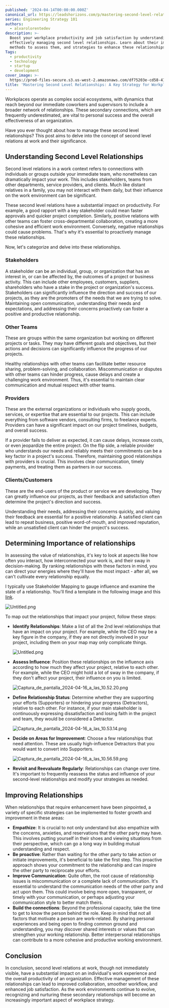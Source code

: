 ```yaml
---
published: '2024-04-14T00:00:00.000Z'
canonical_url: https://leadshorizons.com/p/mastering-second-level-relationships
series: Engineering Strategy 101
authors:
  - alvarolorentedev
description: >-
  Boost your workplace productivity and job satisfaction by understanding and
  effectively managing second level relationships. Learn about their impact,
  methods to assess them, and strategies to enhance these relationships.
Tags:
  - productivity
  - technology
  - startup
  - development
cover_image: >-
  https://prod-files-secure.s3.us-west-2.amazonaws.com/df75203e-cd58-41eb-8339-d5bf4288eb0e/007ebdba-70ba-422c-a0c7-790018bfb40f/1713242573205.jpg?X-Amz-Algorithm=AWS4-HMAC-SHA256&X-Amz-Content-Sha256=UNSIGNED-PAYLOAD&X-Amz-Credential=ASIAZI2LB466TEDJWE53%2F20250731%2Fus-west-2%2Fs3%2Faws4_request&X-Amz-Date=20250731T115508Z&X-Amz-Expires=3600&X-Amz-Security-Token=IQoJb3JpZ2luX2VjEKv%2F%2F%2F%2F%2F%2F%2F%2F%2F%2FwEaCXVzLXdlc3QtMiJIMEYCIQCXXcHA4NxaGeYWdOy4QIqGFH1mCXlxy8%2Fq63vIwHrVRQIhALMaK8M5HFg%2BGP0YKrTdxdSbtNTvRklBjh0l5ncg%2FjoGKogECNT%2F%2F%2F%2F%2F%2F%2F%2F%2F%2FwEQABoMNjM3NDIzMTgzODA1IgwjKzG6JpEAz%2Fedxwgq3ANI2Y4MwptCqc5facoL2trqew9KzAwjsimUwtBaEOWzyuvfCUjsCYS%2Bfn5%2Bl79CDyMR1j1Xsv3yxyYlyGY23jzL2KWu6zp6fTruyURQ94dO%2Fku6jzFVDZEMYnBhHhw7wHHIhPe6TvSSYIiFLDfpore2l%2F5lScEkhaqY2xpz5J9fDuynAHPhrrCBt4dWp%2ByEb2Iyr82w%2Fdc%2BBwu3zpT8DDjxCPcPE%2Bg6IbNt4unTQwIG%2Bxic%2BysJsdr3nB%2B0x3k2295U9BU3rmhsM38TgKrKvrXavE%2F7xEoNK7DUtu030Exn0u4ni2FovWf6M2byL992Jr8tx0E15yOmxtU0awxnbTmbjPMqgQHawWiyao1iNcWK86liELLakNg2UNJXij51ihBCL%2F7FsuD6hqigX%2BU8UXxeFGJrju2oirvl3Da6kRaEdX7BcJk0C7NWxS7z4gBeX860LSkAocZMGQrh3rfiAk78uYHDuXXUDFa7eTadQEnLAU1bSHf%2F8fnVLijKTN1VYv7IBC2tB%2FPa4LC9MPz8U%2F53T7vKzJRjHg5AGbuoW0HxU%2F4G5dm4T8HrzuXQI3sCfIGJQQdt8B%2FJ3xdJAGfR%2BajPXBNegDnRpJalabCaaKomAyJi%2FZckJO1L1BYgsjDvna3EBjqkATZLRM63qLotOoMzyIO9kak3%2Bc%2B5hEFr0UrN%2BZQGDHSGyHWjJG7Szxj2cL9datz7ymQ0IODaVHoA3yYPRy%2BJc%2Fw%2Bri0CmNxpH5DvqUajcqJK6f0KX8vPvMmXnqcEPIwuBRR5oqnhuDMIxdVYv6NqeXt6YF5gWnNMEM0nG95IPhAEE73Uw%2FYIPKnt4lfqfuTb%2BuJt6J0bZfZ6ZK6811O9cyZrS2qi&X-Amz-Signature=c917942c4af6ef58e1e15ae6ca81a1e2eaa6998f311be4caa07e3d9f32e8074c&X-Amz-SignedHeaders=host&x-amz-checksum-mode=ENABLED&x-id=GetObject
title: 'Mastering Second Level Relationships: A Key Strategy for Workplace Success'
---
```


Workplaces operate as complex social ecosystems, with dynamics that reach beyond our immediate coworkers and supervisors to include a broader network of relationships. These secondary connections, which are frequently underestimated, are vital to personal success and the overall effectiveness of an organization.


Have you ever thought about how to manage these second level relationships? This post aims to delve into the concept of second level relations at work and their significance.


## Understanding Second Level Relationships


Second level relations in a work context refers to connections with individuals or groups outside your immediate team, who nonetheless can dramatically impact your work. This includes stakeholders, teams from other departments, service providers, and clients. Much like distant relatives in a family, you may not interact with them daily, but their influence on the work environment can be significant.


These second level relations have a substantial impact on productivity. For example, a good rapport with a key stakeholder could mean faster approvals and quicker project completion. Similarly, positive relations with other teams can foster cross-departmental collaboration, creating a more cohesive and efficient work environment. Conversely, negative relationships could cause problems. That's why it's essential to proactively manage these relationships.


Now, let's categorize and delve into these relationships.


### **Stakeholders**


 A stakeholder can be an individual, group, or organization that has an interest in, or can be affected by, the outcomes of a project or business activity. This can include other employees, customers, suppliers, shareholders who have a stake in the project or organization's success.
Stakeholders can significantly influence the direction and success of our projects, as they are the promoters of the needs that we are trying to solve. Maintaining open communication, understanding their needs and expectations, and addressing their concerns proactively can foster a positive and productive relationship. 


### **Other Teams** 


These are groups within the same organization but working on different projects or tasks. They may have different goals and objectives, but their actions and decisions can significantly influence the progress of our projects. 


Healthy relationships with other teams can facilitate better resource sharing, problem-solving, and collaboration. Miscommunication or disputes with other teams can hinder progress, cause delays and create a challenging work environment. Thus, it's essential to maintain clear communication and mutual respect with other teams.


### **Providers**


These are the external organizations or individuals who supply goods, services, or expertise that are essential to our projects. This can include everything from software vendors, consulting firms, to freelance experts. Providers can have a significant impact on our project timelines, budgets, and overall success. 


If a provider fails to deliver as expected, it can cause delays, increase costs, or even jeopardize the entire project. On the flip side, a reliable provider who understands our needs and reliably meets their commitments can be a key factor in a project's success. Therefore, maintaining good relationships with providers is crucial. This involves clear communication, timely payments, and treating them as partners in our success.


### **Clients/Customers**


These are the end-users of the product or service we are developing. They can greatly influence our projects, as their feedback and satisfaction often determine the project's direction and success. 


Understanding their needs, addressing their concerns quickly, and valuing their feedback are essential for a positive relationship. A satisfied client can lead to repeat business, positive word-of-mouth, and improved reputation, while an unsatisfied client can hinder the project's success.


## Determining Importance of relationships


In assessing the value of relationships, it's key to look at aspects like how often you interact, how interconnected your work is, and their sway in decision-making. By ranking relationships with these factors in mind, you can direct your energies where they'll have the most impact - after all, we can't cultivate every relationship equally.


I typically use Stakeholder Mapping to gauge influence and examine the state of a relationship. You'll find a template in the following image and this [link](https://excalidraw.com/#json=7qSzy52drnbwd6Sy8C2dz,bEm6jClB_RWoI3a6YV5QRg).


![Untitled.png](https://prod-files-secure.s3.us-west-2.amazonaws.com/df75203e-cd58-41eb-8339-d5bf4288eb0e/59d3a19f-5fef-4b4f-8971-39c02c627e98/Untitled.png?X-Amz-Algorithm=AWS4-HMAC-SHA256&X-Amz-Content-Sha256=UNSIGNED-PAYLOAD&X-Amz-Credential=ASIAZI2LB4665ICWK4T7%2F20250731%2Fus-west-2%2Fs3%2Faws4_request&X-Amz-Date=20250731T115508Z&X-Amz-Expires=3600&X-Amz-Security-Token=IQoJb3JpZ2luX2VjEKv%2F%2F%2F%2F%2F%2F%2F%2F%2F%2FwEaCXVzLXdlc3QtMiJIMEYCIQDGCPTAXo%2BRi6N6OK7QhuRA%2B2dnyaykON4z5Hiafq9GrgIhALuFdULhczhtZhKlHH8pNNDYJRcBHSrTNyDhX%2BX7bR6nKogECNT%2F%2F%2F%2F%2F%2F%2F%2F%2F%2FwEQABoMNjM3NDIzMTgzODA1IgyI5LoKTBb%2BoVGeTjIq3ANn4vSK5KICeL8eT%2FvfMv362SKcwFXoFHfQ8t9q%2FiWFdHZsHWgRyu9kR94KHQuuhUeSfGF5aLXE92ggjJzhqkRyR1kl4lgyJkzybXgBPG4AYm2x2W%2B796REThNmfct%2B0SRkqs7sidT6aDouidIW0HwtO0T4Av9sQwNajzfVj4TPaHvBQw6SdSNhdvzK3hRBWBL7CnM4LwS7h2c%2BLkJtoCBAeeksFi62qy6edsbI8pzo0%2BnJUN9Fe1YAj2LVOkRzf03eAQ9EsKOtRTI14jSrUQ2gvsWUrI2O1j64JyYHH2%2BoN8O0MXBwgbTVF1NSa558uDm%2FxQLVAyYAVZsWHoQRWmavgxsYJYqJ6fMKHf3u2s6iQI3KU7VLcDRSOf9SW9RseZyAImgBLinNoXT7e5YDD2hcFRc95mqPLI%2Fx61Y4h2dqxbOGSa5%2BK%2BElJ7BPRFJaNUNm8JYf0VjYcxcCVA6ord01wz6B22ndEmnGIpn1qAU7OxsDrCh6QmVZxaGpur8JtaysYQvyjzhklRDYke22VY6V7cgewocORCDEOe%2FQBLbIsFlYN0Qe3QjBeXLD%2B2fzBJiOoTER1ti2%2B5gGdIFMRUhKYXBhvbHPrJqH1JoK1DaFyI2TChQ0aTnuIZnbwDDinK3EBjqkAdOYnqaJ4QSs8BSJpx1hI%2FiaH9lgvWJDVa1%2FLoA53ijxqepVk5Q5NV%2FzDF6oH%2FDIWLAMT1gBsSH3pdV%2BUXPpI%2FdIP6HZQJ%2Ftj5yfeWneZ5dZAhm3W9sZgdUSbUjkqdA0fd1vW60lOI6SgYgNy8xAuCGx2O4FJTYnnt86%2FMfw6o5E7CON97j0cOnXaTcMsOVqI%2FEN9owDFUYa0MCcuC5g0M56Kc%2FS&X-Amz-Signature=889a887a99f7813ddd70390b492015efa55eb6cd31c916bb6379ffd30de43b42&X-Amz-SignedHeaders=host&x-amz-checksum-mode=ENABLED&x-id=GetObject)


To map out the relationships that impact your project, follow these steps:

- **Identify Relationships**: Make a list of all the 2nd level relationships that have an impact on your project.
For example, while the CEO may be a key figure in the company, if they are not directly involved in your project, including them on your map may only complicate things.

	![Untitled.png](https://prod-files-secure.s3.us-west-2.amazonaws.com/df75203e-cd58-41eb-8339-d5bf4288eb0e/40ed4941-4d92-406e-9526-d3628416a2d8/Untitled.png?X-Amz-Algorithm=AWS4-HMAC-SHA256&X-Amz-Content-Sha256=UNSIGNED-PAYLOAD&X-Amz-Credential=ASIAZI2LB466S5665CYS%2F20250731%2Fus-west-2%2Fs3%2Faws4_request&X-Amz-Date=20250731T115510Z&X-Amz-Expires=3600&X-Amz-Security-Token=IQoJb3JpZ2luX2VjEKv%2F%2F%2F%2F%2F%2F%2F%2F%2F%2FwEaCXVzLXdlc3QtMiJGMEQCIFh6pDhFT1sE1jCMfCEAgCT4uGINgPcOHQy7Ehet5uqXAiBRMa%2BH2%2BSHngXNbn3D1dGOdxUNRWVCD1zfMWrYzQx3lCqIBAjU%2F%2F%2F%2F%2F%2F%2F%2F%2F%2F8BEAAaDDYzNzQyMzE4MzgwNSIM79qK8lXkVaK1tYaSKtwDo%2FQBmaeInOPF1QGOnyfKD3vr8ht%2B9F%2Fw%2BIrNlHDh4RjKJKtZtABxWZrXulVnKdGQiHx7CB%2BVInBz7rqDiBMo2pNOcM3n4Z7Sfd%2FXAzQsgaJiwkyVjrqh%2BAiBXUItB0FeUuO2Vr1TMB1iwdVvdb9yen%2BddcJ2BkJFTmClAs1ILmE9r2xWRuL84K48mTrys3%2B%2FViwk0DhHQEAeci0EZm17js%2FhZURqmmLg1YFUiVysvrB8gGlhjqksIOz6XRa3RC4GZSRoiF8ptjdvUR%2BrkX3rPWaE3cZXBWROdT1Auf%2F779wbgmvPXZTbywZjuypZ9EWoaTzLbtuwM6SMvcF0l7uqWKUHfsfQ9sImpw3YbUJlChpErl3KAOov2n3Gru5m5L3nERdi2hRbbFcmUdmk%2F7rGhQ1%2BwyduWa3Wy1HEnm7eorZpA8ad8g9qd4KfC9odjudkgf%2FldFI2gWHSg1oMyxAtkOHd3llXa2UvF%2FZCb5Uv8Tea7x23Zq3Nok%2BKvgTg%2BUk4hPUtLllACu2oLO36vf6hkTtkpDQC0Up2fld%2B3gOVEqGD4DPUDBsjHJYEFd%2BnLnpIR%2Bli%2BxBanWe8fHzrKhUgPwPT7T7LICrm2801rr1QkSLop%2BbzjebYolQif%2BIwyZ2txAY6pgFpbin%2BmPbaJMAn0%2BPcs7qB2darNG4gnTaxxXwPie79ruHW2vT%2FTuaHKKhmnMo89kLpeArFmV%2BRQ%2BREaoG5FODMEr9F8WryGxKM2zrSUZgHCEps2gnmA42t1ex%2BClI%2BRv%2BlwcdWCiouONp50YUBZom3JdN9zVaFc8mHKec31sguPqa1s9ul00v0nr4Oqw7AEqnXMSZ85UVyxMrtg7PfPJ%2BpiTWOh5US&X-Amz-Signature=942343019cd7fd9e09466a7dfcda0abc89462e89db3a3baa0832fb94bc2e1384&X-Amz-SignedHeaders=host&x-amz-checksum-mode=ENABLED&x-id=GetObject)

- **Assess Influence**: Position these relationships on the influence axis according to how much they affect your project, relative to each other.
For example, while the CEO might hold a lot of sway in the company, if they don't affect your project, their influence on you is limited.

	![Captura_de_pantalla_2024-04-16_a_las_10.52.20.png](https://prod-files-secure.s3.us-west-2.amazonaws.com/df75203e-cd58-41eb-8339-d5bf4288eb0e/4e3674d8-dc03-4ecf-ba84-bb9f01e74c36/Captura_de_pantalla_2024-04-16_a_las_10.52.20.png?X-Amz-Algorithm=AWS4-HMAC-SHA256&X-Amz-Content-Sha256=UNSIGNED-PAYLOAD&X-Amz-Credential=ASIAZI2LB4667W7HJ32H%2F20250731%2Fus-west-2%2Fs3%2Faws4_request&X-Amz-Date=20250731T115510Z&X-Amz-Expires=3600&X-Amz-Security-Token=IQoJb3JpZ2luX2VjEKv%2F%2F%2F%2F%2F%2F%2F%2F%2F%2FwEaCXVzLXdlc3QtMiJGMEQCIBvrsn868kA0TuJUNHOrBYH%2BXrx4mtiAyuxUkA78dvieAiB8g%2Fwx3dCfG8fXROtaWdvtPRhvQgt0%2FIaJswMcBiUN2iqIBAjU%2F%2F%2F%2F%2F%2F%2F%2F%2F%2F8BEAAaDDYzNzQyMzE4MzgwNSIMRMOV01ZW8cnUMgc6KtwDf1QnODZuPfwlr%2FLSwN%2BNotvPOs85HsrLZLG%2FIVT5ElzhAasIriCHabJer3nwWwikIU2fzuzjWq6lsrU1zRx6Qg%2FqRBRGH%2Fxml%2FzZDL4imfBLBpfLukjOk60%2FYlXMvbBlehJhJPPpJZhfVfTlSSMIq6l4zv0ah%2BPC3bsqcRwxs8ZsIHVXgped5UB4r%2FLTb1jhalE2c%2B3SMOXPuhVWruKqwqpVQA4VfNYZ2gxDZRkayHspZD7r3sc0ag5mQsFnZn4qZdhBNpVMKZMkjFk7dhrSNLUTStBcZzO5Ird5N2VoiYdQhS8rHQiFpqYh7Ts4oFjoeKL1DuKicx0biioTPvz5WmPWZ24nsXhgtBKjpyv70akOxUSOJDXnAqmyng9IFGLsiYW5ElD5mEhCJQR3UEGAM%2BVVKxXtILXVaKSaW8JjTM%2BVE0dRdA7YDzOh9jE0fEUH5b6Nk9hEJOIBtEnAMuUp%2Ba6yukCrJxGGZ612j%2FBWWplCYYQx7of%2BbR58kCSVlkRu00URsl30EieoRU9cOoCl3BSKEiPqy6UOtaGV8gQnsKBD5uKlaoLdXu%2Bojv2iQa7026uwdd3ayv0YQtQc73EjM%2BbxOb6HGVjGmzGCAvooF7cjiECX8ZEqwfmq97Yw5J2txAY6pgHX699YmSkT6vxCNXuPo4ocVctobqpRFA%2FtEWHnNKIz33f7W5oAUZPItokKgkZpxasVV9tRLOpkjss%2BOz%2Bbg6e0ncbLwpH1qspHANyUsz%2FSuAYxbZoScsUy2UztNRzSFS%2BKelF8ZK2POY1oAezwlGZ8XsdnPURFjJSP1b7O0NWLRG%2Bexi7CzHWxui2flEatjWLntDRvLZAkL%2FwKpSKlWCC2srT9iZGy&X-Amz-Signature=79eb3b05c85dcc33188871c0b61f0ff7a0951006cfeb71bc0724a3ed35c21140&X-Amz-SignedHeaders=host&x-amz-checksum-mode=ENABLED&x-id=GetObject)

- **Define Relationship Status**: Determine whether they are supporting your efforts (Supporters) or hindering your progress (Detractors), relative to each other.
For instance, if your main stakeholder is continuously expressing dissatisfaction and losing faith in the project and team, they would be considered a Detractor.

	![Captura_de_pantalla_2024-04-16_a_las_10.53.14.png](https://prod-files-secure.s3.us-west-2.amazonaws.com/df75203e-cd58-41eb-8339-d5bf4288eb0e/038f6062-bea9-4362-b307-dcb9f77a4aaa/Captura_de_pantalla_2024-04-16_a_las_10.53.14.png?X-Amz-Algorithm=AWS4-HMAC-SHA256&X-Amz-Content-Sha256=UNSIGNED-PAYLOAD&X-Amz-Credential=ASIAZI2LB4665TL7BT3J%2F20250731%2Fus-west-2%2Fs3%2Faws4_request&X-Amz-Date=20250731T115512Z&X-Amz-Expires=3600&X-Amz-Security-Token=IQoJb3JpZ2luX2VjEKv%2F%2F%2F%2F%2F%2F%2F%2F%2F%2FwEaCXVzLXdlc3QtMiJHMEUCIFZIz24iy%2Bi93ruKwmFzMANZ2ldRAPljZSeGi0s%2BVbj6AiEAqEPTcFZf0XrBoYYZF2K5jJ3fm5ykqelLBMkmsqMHCxMqiAQI1P%2F%2F%2F%2F%2F%2F%2F%2F%2F%2FARAAGgw2Mzc0MjMxODM4MDUiDJ%2BROERF4MIBAF4ZvircAxHS0o1setQlY6o55WPJLBu6WUSvbKvXrNXGJRjvanV2dB5NqQpbFrRaQcnpLMJPzP5KKQvkd2cqIQI9zYZJw0uH8%2FF7Z8Q2kPWE6O%2FFl%2Ff5sYcyMQEqWwBRQpU7jYkjJp9Pxi3CHYIciukx1n4R3NnghHao6lVP8IibuArny%2FBdQUp0LRBAqm4Kp5PueLDs07ku1bvwBVzckcbmVn1%2Ba%2BWPpOtu4Bj1jmA6j0rt1mdfNJNeb9qArxBHW5nqWJJULTjWRTWZShJcQIqfHZ%2ByqXR2wmtLGu1VIVJTtvM4afDtfT5q70O13EeTzHlUHFQ5jjV58krh8kkvP7xDZrOX0kvVKQp8SRJ772dxISdEJjpTXOqgHco3eOnisQSXWuG7JlTBD2uIU0nJaC2cNSD7rk7gO3xF1Nwhw3TSUOf%2FPgVVGUQz4oB1RS6rqPwKDVVBzDkcA7SVqxFY7IcdpsIStSBnsrFj4fKfbrGYOstZGBuzYPuV5bo1pucHtNXPf%2Fni2Sy%2BeQ8BaNmPuEz6%2F9dJ24ZttVsgEgrk3oyOb8AKRZ5LZ0Lwsv%2F5M28SGSPOpfk2M8G1e%2BqstXVlxWvDhUYyyhN%2FvW1AS8Lh2lNtdrffwGsi8wqRaS1H4Y8a%2BpUnMKidrcQGOqUB5ncX%2FDGNiRFQRn8%2BkvzCifHqffMttdtjWdTFFfdr8X6ABpn0W74E0dT%2F1bVFo85Y%2FNyqgoxFUpM85atGlHnE%2Bpy9ze1hxFkhHrylSBVODhh2ih%2BOtNZcmuBIO4j9SymQvjXmgwITvJZkbMiPsU%2BlK4IGIb8rhESv6WOcZiODygZD%2FmWd05KNe1tzwXBFGGN1KRwy8nKFYaai0kCVHejM%2FHybqfLH&X-Amz-Signature=e052f4a2af832295052c040742343c24309368807c7782e51e76e9e47b93ae92&X-Amz-SignedHeaders=host&x-amz-checksum-mode=ENABLED&x-id=GetObject)

- **Decide on Areas for Improvement**: Choose a few relationships that need attention. These are usually high-influence Detractors that you would want to convert into Supporters.

	![Captura_de_pantalla_2024-04-16_a_las_10.56.59.png](https://prod-files-secure.s3.us-west-2.amazonaws.com/df75203e-cd58-41eb-8339-d5bf4288eb0e/bfbddee9-3882-4e42-912b-d4fbb8ecf838/Captura_de_pantalla_2024-04-16_a_las_10.56.59.png?X-Amz-Algorithm=AWS4-HMAC-SHA256&X-Amz-Content-Sha256=UNSIGNED-PAYLOAD&X-Amz-Credential=ASIAZI2LB466RLJ4LWEI%2F20250731%2Fus-west-2%2Fs3%2Faws4_request&X-Amz-Date=20250731T115512Z&X-Amz-Expires=3600&X-Amz-Security-Token=IQoJb3JpZ2luX2VjEKv%2F%2F%2F%2F%2F%2F%2F%2F%2F%2FwEaCXVzLXdlc3QtMiJGMEQCIBhDoypdaO0OXcozbHEa%2BE4P8fc9MfDL2fRucdglmVsfAiA%2BEuVjCBlzO0aucf22wAybMs5o4sTFmis%2FjN9%2BmC56qSqIBAjU%2F%2F%2F%2F%2F%2F%2F%2F%2F%2F8BEAAaDDYzNzQyMzE4MzgwNSIM3Boju7etQUECeKAcKtwDNvgFGD2sTkJEzLh%2BljUQtHj0HwgALlGl75Bn0D2eFtGdyzrTWIjGIl4CqJ7eJOLQN3VkPMmkOrdX7s1xZyzMedKlO09BsQPPHHW9NfZWxX%2BeBA5fpFPBx4ipafjOwg1TQDFWnWSaB6BtgyV%2FcoEA%2FgcK6rh5L5w4wDm75rAQnTLhXyyLU%2Fy%2BXMMZoxya3yCblk9AZftHwsv%2BU8V9UK6mpZAi8%2Bx6T2Ydki2CXOAk8FULIAGXg018n%2Bd1unga3ChLCj2NNB9Eg7hfOsQv9B4lgaaqdWz0ekVFqgAmdVp0tNXtqdlTIeI46UwHfxnU0W7SWTLpzL1wv3IcNMFs3ueVf7laK1GOKDhUD2TPcDWDf90ahnB1Q0JVV15A7nmBFpSrMoMLv24bNS%2F3%2F9bhUeq5FoauOXHLCO4%2F3WfC1Hx9bifqPjHfVPlMR2ely3tRpNxWLpEx2b%2BqSuNvLu1o8qEzO0fM6tDuItBPrZ8cKDy9gAyW3EiSbALsGMq2VDl%2F7WWHH3985a3IQ8HItL%2BUcsvMrxrrzbdc3I7eLP1vJwvd2HHFu0nxRVuD8a22s3CvWHe%2Bbt4UNn8xbTbvkX4gJYLFw7hwrTcw%2BwqZnN241AbIPNCVshUqp9Foq10ivk8w6Z2txAY6pgGgf9pJ7B%2FZxdmRhqtHcjO8X36Nprio7g%2B5b4%2BURsTWZb30Xp4eS05nEcK0fXC0cKxfBilVZrTIgOnBWrWIRiQxKkr8TnY3cb7tI9m6MbnFDVEKtYR%2BryPW2BwDXDs%2FAxnoLeijMRpOGJ0U1q3p4xEnwQiPs%2BJf1I1YNWFKULlcTgE%2BMBDUDRyVXQVh7LE0B68yblysX6ZXrYEKVn4jWRaaq%2FCy8bhy&X-Amz-Signature=619567e09509cff9c3668c47a9a438f952adf617df0ed1f8cae385017579db85&X-Amz-SignedHeaders=host&x-amz-checksum-mode=ENABLED&x-id=GetObject)

- **Revisit and Reevaluate Regularly**: Relationships can change over time. It's important to frequently reassess the status and influence of your second-level relationships and modify your strategies as needed.

## Improving Relationships


 


When relationships that require enhancement have been pinpointed, a variety of specific strategies can be implemented to foster growth and improvement in these areas:

- **Empathize**: It is crucial to not only understand but also empathize with the concerns, anxieties, and reservations that the other party may have. This involves putting yourself in their shoes and viewing situations from their perspective, which can go a long way in building mutual understanding and respect.
- **Be proactive**: Rather than waiting for the other party to take action or initiate improvements, it's beneficial to take the first step. This proactive approach shows your commitment to the relationship and can inspire the other party to reciprocate your efforts.
- **Improve Communication**: Quite often, the root cause of relationship issues is miscommunication or a complete lack of communication. It's essential to understand the communication needs of the other party and act upon them. This could involve being more open, transparent, or timely with your communication, or perhaps adjusting your communication style to better match theirs.
- **Build the connections**: Beyond the professional capacity, take the time to get to know the person behind the role. Keep in mind that not all factors that motivate a person are work-related. By sharing personal experiences and being open to finding common ground and understanding, you may discover shared interests or values that can strengthen your working relationship. Better interpersonal relationships can contribute to a more cohesive and productive working environment.

## Conclusion


In conclusion, second level relations at work, though not immediately visible, have a substantial impact on an individual's work experience and the overall productivity of an organization. Effective management of these relationships can lead to improved collaboration, smoother workflow, and enhanced job satisfaction. As the work environments continue to evolve, recognizing and nurturing these secondary relationships will become an increasingly important aspect of workplace strategy.

